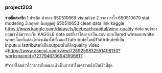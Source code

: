 ### project203
**รายชื่อสมาชิก**
1.ประกิต บัวทอง 650510669 visualize
2.วรดา สาใจ 650510679 stat modeling
3.กฤตยา ฉิมบุญอยู่ 650510653 clean data 
link kaggle
https://www.kaggle.com/datasets/joebeachcapital/wine-quality
data setของกลุ่มเราได้มาจากเว็บ KAGGLE  data setที่เราได้มาจะเป็น.csv แบ่งเป็นred wineและwhite wine โดยที่แต่ละไฟล์จะมีมาให้ทั้งหมด12attributeโดยมี11attributeที่เป็น inputและ1attributeที่เป็นoutputนั่นก็คือquality 
video
#https://www.capcut.com/view/7289259832551408130?workspaceId=7277946736943906817

#จารย์ได้กล่าวไว้ว่าการถีบคนลงน้ำเป็นการทำให้เค้าว่ายน้ำเป็นเร็วที่สุด
